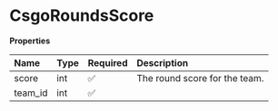 # CsgoRoundsScore

**Properties**

| Name    | Type | Required | Description                   |
| :------ | :--- | :------- | :---------------------------- |
| score   | int  | ✅       | The round score for the team. |
| team_id | int  | ✅       |                               |

<!-- This file was generated by liblab | https://liblab.com/ -->
